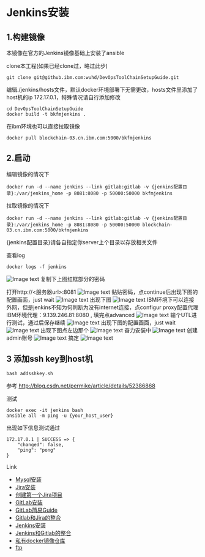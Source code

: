 # Jenkins安装

##  1.构建镜像
本镜像在官方的Jenkins镜像基础上安装了ansible<br>

clone本工程(如果已经clone过，略过此步)
<pre><code>git clone git@github.ibm.com:wuhd/DevOpsToolChainSetupGuide.git
</code></pre>

编辑./jenkins/hosts文件，默认docker环境部署下无需更改，hosts文件里添加了host机的ip 172.17.0.1，特殊情况请自行添加修改
<pre><code>cd DevOpsToolChainSetupGuide
docker build -t bkfmjenkins .
</code></pre>

在ibm环境也可以直接拉取镜像
<pre><code>docker pull blockchain-03.cn.ibm.com:5000/bkfmjenkins
</code></pre>

##  2.启动
编辑镜像的情况下
<pre><code>docker run -d --name jenkins --link gitlab:gitlab -v {jenkins配置目录}:/var/jenkins_home -p 8081:8080 -p 50000:50000 bkfmjenkins
</code></pre>

拉取镜像的情况下
<pre><code>docker run -d --name jenkins --link gitlab:gitlab -v {jenkins配置目录}:/var/jenkins_home -p 8081:8080 -p 50000:50000 blockchain-03.cn.ibm.com:5000/bkfmjenkins
</code></pre>
{jenkins配置目录}请各自指定你server上个目录以存放相关文件<br>

查看log
<pre><code>docker logs -f jenkins
</code></pre>

![Image text](https://raw.githubusercontent.com/k19810703/myimages/master/jenkins0.png)
复制下上图红框部分的密码

打开http://<服务器url>:8081
![Image text](https://raw.githubusercontent.com/k19810703/myimages/master/jenkins1.png)
黏贴密码，点continue后出现下图的配置画面，just wait
![Image text](https://raw.githubusercontent.com/k19810703/myimages/master/jenkins2.png)
出现下图
![Image text](https://raw.githubusercontent.com/k19810703/myimages/master/jenkins3.png)
IBM环境下可以连接外网，但是jenkins不知为何判断为没有internet连接，点configur proxy配置代理<br>
IBM环境代理：9.139.246.81:8080 , 填完点advanced
![Image text](https://raw.githubusercontent.com/k19810703/myimages/master/jenkins4.png)
输个UTL进行测试，通过后保存继续
![Image text](https://raw.githubusercontent.com/k19810703/myimages/master/jenkins5.png)
出现下图的配置画面，just wait
![Image text](https://raw.githubusercontent.com/k19810703/myimages/master/jenkins6.png)
出现下图点左边那个
![Image text](https://raw.githubusercontent.com/k19810703/myimages/master/jenkins7.png)
奋力安装中
![Image text](https://raw.githubusercontent.com/k19810703/myimages/master/jenkins8.png)
创建admin账号
![Image text](https://raw.githubusercontent.com/k19810703/myimages/master/jenkins9.png)
搞定
![Image text](https://raw.githubusercontent.com/k19810703/myimages/master/jenkins10.png)

##  3 添加ssh key到host机
<pre><code>bash addsshkey.sh
</code></pre>
参考
http://blog.csdn.net/permike/article/details/52386868

测试
<pre><code>docker exec -it jenkins bash
ansible all -m ping -u {your_host_user} 
</code></pre>
出现如下信息测试通过
<pre><code>172.17.0.1 | SUCCESS => {
    "changed": false, 
    "ping": "pong"
}
</code></pre>

Link
* [Mysql安装](https://github.ibm.com/wuhd/DevOpsToolChainSetupGuide/blob/master/README_Docker_mysqlinstall.md)
* [Jira安装](https://github.ibm.com/wuhd/DevOpsToolChainSetupGuide/blob/master/README_Docker_jirainstall.md)
* [创建第一个Jira项目](https://github.ibm.com/wuhd/DevOpsToolChainSetupGuide/blob/master/README_Docker_jiracreateprj.md)
* [GitLab安装](https://github.ibm.com/wuhd/DevOpsToolChainSetupGuide/blob/master/README_Docker_GitLabInstall.md)
* [GitLab简易Guide](https://github.ibm.com/wuhd/DevOpsToolChainSetupGuide/blob/master/README_Docker_GitLabUserGuide.md)
* [Gitlab和Jira的整合](https://github.ibm.com/wuhd/DevOpsToolChainSetupGuide/blob/master/README_Docker_GitLabJira.md)
* [Jenkins安装](https://github.ibm.com/wuhd/DevOpsToolChainSetupGuide/blob/master/README_Docker_Jenkins.md)
* [Jenkins和Gitlab的整合](https://github.ibm.com/wuhd/DevOpsToolChainSetupGuide/blob/master/README_Docker_JenkinsGitlab.md)
* [私有docker镜像仓库](https://github.ibm.com/wuhd/DevOpsToolChainSetupGuide/blob/master/README_Docker_DockerRegistry.md)
* [ftp](https://github.ibm.com/wuhd/DevOpsToolChainSetupGuide/blob/master/README_Docker_ftp.md)
